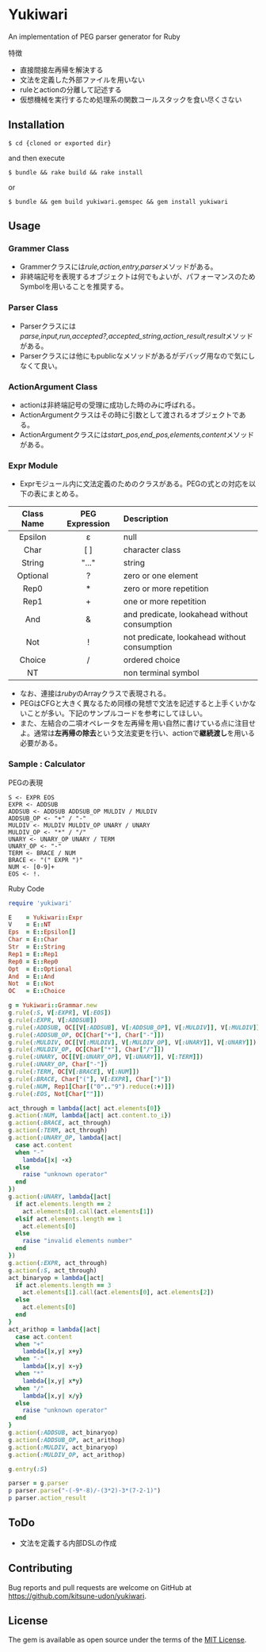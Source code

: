# Yukiwari

An implementation of PEG parser generator for Ruby

特徴
- 直接間接左再帰を解決する
- 文法を定義した外部ファイルを用いない
- ruleとactionの分離して記述する
- 仮想機械を実行するため処理系の関数コールスタックを食い尽くさない

## Installation

    $ cd {cloned or exported dir}

and then execute

    $ bundle && rake build && rake install

or

    $ bundle && gem build yukiwari.gemspec && gem install yukiwari

## Usage

### Grammer Class
- Grammerクラスには*rule,action,entry,parser*メソッドがある。
- 非終端記号を表現するオブジェクトは何でもよいが、パフォーマンスのためSymbolを用いることを推奨する。

### Parser Class
- Parserクラスには*parse,input,run,accepted?,accepted_string,action_result,result*メソッドがある。
- Parserクラスには他にもpublicなメソッドがあるがデバッグ用なので気にしなくて良い。

### ActionArgument Class
- actionは非終端記号の受理に成功した時のみに呼ばれる。
- ActionArgumentクラスはその時に引数として渡されるオブジェクトである。
- ActionArgumentクラスには*start_pos,end_pos,elements,content*メソッドがある。

### Expr Module
- Exprモジュール内に文法定義のためのクラスがある。PEGの式との対応を以下の表にまとめる。

| Class Name | PEG Expression | Description |
|:---:|:---:|:---|
| Epsilon | ε |  null |
| Char | [ ] | character class |
| String | "..." | string |
| Optional | ? | zero or one element |
| Rep0 | \* | zero or more repetition |
| Rep1 | + | one or more repetition |
| And | & | and predicate, lookahead without consumption |
| Not | ! | not predicate, lookahead without consumption |
| Choice | / | ordered choice |
| NT | |  non terminal symbol |

- なお、連接は*ruby*のArrayクラスで表現される。
- PEGはCFGと大きく異なるため同様の発想で文法を記述すると上手くいかないことが多い。下記のサンプルコードを参考にしてほしい。
- また、左結合の二項オペレータを左再帰を用い自然に書けている点に注目せよ。通常は**左再帰の除去**という文法変更を行い、actionで**継続渡し**を用いる必要がある。

### Sample : Calculator
PEGの表現
```
S <- EXPR EOS
EXPR <- ADDSUB
ADDSUB <- ADDSUB ADDSUB_OP MULDIV / MULDIV
ADDSUB_OP <- "+" / "-"
MULDIV <- MULDIV MULDIV_OP UNARY / UNARY
MULDIV_OP <- "*" / "/"
UNARY <- UNARY_OP UNARY / TERM
UNARY_OP <- "-"
TERM <- BRACE / NUM
BRACE <- "(" EXPR ")"
NUM <- [0-9]+
EOS <- !.
```
Ruby Code
```ruby
require 'yukiwari'

E    = Yukiwari::Expr
V    = E::NT
Eps  = E::Epsilon[]
Char = E::Char
Str  = E::String
Rep1 = E::Rep1
Rep0 = E::Rep0
Opt  = E::Optional
And  = E::And
Not  = E::Not
OC   = E::Choice

g = Yukiwari::Grammar.new
g.rule(:S, V[:EXPR], V[:EOS])
g.rule(:EXPR, V[:ADDSUB])
g.rule(:ADDSUB, OC[[V[:ADDSUB], V[:ADDSUB_OP], V[:MULDIV]], V[:MULDIV]])
g.rule(:ADDSUB_OP, OC[Char["+"], Char["-"]])
g.rule(:MULDIV, OC[[V[:MULDIV], V[:MULDIV_OP], V[:UNARY]], V[:UNARY]])
g.rule(:MULDIV_OP, OC[Char["*"], Char["/"]])
g.rule(:UNARY, OC[[V[:UNARY_OP], V[:UNARY]], V[:TERM]])
g.rule(:UNARY_OP, Char["-"])
g.rule(:TERM, OC[V[:BRACE], V[:NUM]])
g.rule(:BRACE, Char["("], V[:EXPR], Char[")"])
g.rule(:NUM, Rep1[Char[("0".."9").reduce(:+)]])
g.rule(:EOS, Not[Char[""]])

act_through = lambda{|act| act.elements[0]}
g.action(:NUM, lambda{|act| act.content.to_i})
g.action(:BRACE, act_through)
g.action(:TERM, act_through)
g.action(:UNARY_OP, lambda{|act|
  case act.content
  when "-"
    lambda{|x| -x}
  else
    raise "unknown operator"
  end
})
g.action(:UNARY, lambda{|act|
  if act.elements.length == 2
    act.elements[0].call(act.elements[1])
  elsif act.elements.length == 1
    act.elements[0]
  else
    raise "invalid elements number"
  end
})
g.action(:EXPR, act_through)
g.action(:S, act_through)
act_binaryop = lambda{|act|
  if act.elements.length == 3
    act.elements[1].call(act.elements[0], act.elements[2])
  else
    act.elements[0]
  end
}
act_arithop = lambda{|act|
  case act.content
  when "+"
    lambda{|x,y| x+y}
  when "-"
    lambda{|x,y| x-y}
  when "*"
    lambda{|x,y| x*y}
  when "/"
    lambda{|x,y| x/y}
  else
    raise "unknown operator"
  end
}
g.action(:ADDSUB, act_binaryop)
g.action(:ADDSUB_OP, act_arithop)
g.action(:MULDIV, act_binaryop)
g.action(:MULDIV_OP, act_arithop)

g.entry(:S)

parser = g.parser
p parser.parse("-(-9*-8)/-(3*2)-3*(7-2-1)")
p parser.action_result
```

## ToDo
- 文法を定義する内部DSLの作成

## Contributing

Bug reports and pull requests are welcome on GitHub at https://github.com/kitsune-udon/yukiwari.


## License

The gem is available as open source under the terms of the [MIT License](http://opensource.org/licenses/MIT).

